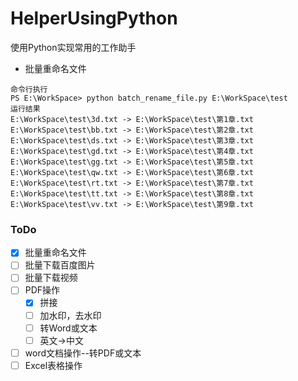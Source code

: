 # HelperUsingPython
使用Python实现常用的工作助手

- 批量重命名文件

```
命令行执行
PS E:\WorkSpace> python batch_rename_file.py E:\WorkSpace\test
运行结果
E:\WorkSpace\test\3d.txt -> E:\WorkSpace\test\第1章.txt
E:\WorkSpace\test\bb.txt -> E:\WorkSpace\test\第2章.txt
E:\WorkSpace\test\ds.txt -> E:\WorkSpace\test\第3章.txt
E:\WorkSpace\test\gd.txt -> E:\WorkSpace\test\第4章.txt
E:\WorkSpace\test\gg.txt -> E:\WorkSpace\test\第5章.txt
E:\WorkSpace\test\qw.txt -> E:\WorkSpace\test\第6章.txt
E:\WorkSpace\test\rt.txt -> E:\WorkSpace\test\第7章.txt
E:\WorkSpace\test\tt.txt -> E:\WorkSpace\test\第8章.txt
E:\WorkSpace\test\vv.txt -> E:\WorkSpace\test\第9章.txt
```

### ToDo
- [x] 批量重命名文件
- [ ] 批量下载百度图片 
- [ ] 批量下载视频
- [ ] PDF操作
    - [x] 拼接
    - [ ] 加水印，去水印
    - [ ] 转Word或文本
    - [ ] 英文->中文
- [ ] word文档操作--转PDF或文本
- [ ] Excel表格操作